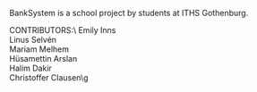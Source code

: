 BankSystem is a school project by students at ITHS Gothenburg.

CONTRIBUTORS:\ 
Emily Inns\
Linus Selvén\
Mariam Melhem\
Hüsamettin Arslan\
Halim Dakir\
Christoffer Clausen\g

